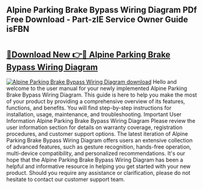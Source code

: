 ## Alpine Parking Brake Bypass Wiring Diagram PDf Free Download - Part-zIE Service Owner Guide isFBN

# <h2><a href="http://dfshop.blite.top/?on=Alpine+Parking+Brake+Bypass+Wiring+Diagram">🔗Download New 👉🔴 Alpine Parking Brake Bypass Wiring Diagram</a></h2>

[![Alpine Parking Brake Bypass Wiring Diagram download](https://i.imgur.com/lujVjoI.png)](http://dfshop.blite.top/?on=Alpine+Parking+Brake+Bypass+Wiring+Diagram)
Hello and welcome to the user manual for your newly implemented Alpine Parking Brake Bypass Wiring Diagram. This guide is here to help you make the most of your product by providing a comprehensive overview of its features, functions, and benefits. You will find step-by-step instructions for installation, usage, maintenance, and troubleshooting. Important User Information Alpine Parking Brake Bypass Wiring Diagram Please review the user information section for details on warranty coverage, registration procedures, and customer support options. The latest iteration of Alpine Parking Brake Bypass Wiring Diagram offers users an extensive collection of advanced features, such as gesture recognition, hands-free operation, multi-device compatibility, and personalized recommendations. It's our hope that the Alpine Parking Brake Bypass Wiring Diagram has been a helpful and informative resource in helping you get started with your new product. Should you require any assistance or clarification, please do not hesitate to contact our customer support team.
